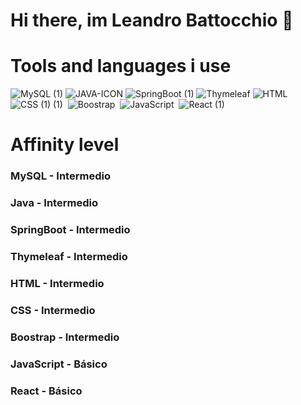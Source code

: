 # Hi there, im Leandro Battocchio 👋

# Tools and languages i use
![MySQL (1)](https://user-images.githubusercontent.com/91095677/144288195-24b79023-ce01-4647-8f36-58360884662c.png)
![JAVA-ICON](https://user-images.githubusercontent.com/91095677/144288191-e576da59-60d2-4477-82f2-09c9b9bc6881.png)
![SpringBoot (1)](https://user-images.githubusercontent.com/91095677/144288198-6bdb5d4d-68c3-4e72-b48d-87786d4840f0.png)
![Thymeleaf](https://user-images.githubusercontent.com/91095677/144288199-216f01e4-ceb4-45a8-b63f-49724e7c906b.png)
![HTML](https://user-images.githubusercontent.com/91095677/144288190-07cb651f-6078-42c2-8311-3c25060f3db7.png)
![CSS (1) (1)](https://user-images.githubusercontent.com/91095677/144288187-2223b579-8d38-41b7-b9f0-bd2db4d1d818.png)&nbsp;
![Boostrap](https://user-images.githubusercontent.com/91095677/144288185-d7998ca8-b56d-4eaa-9b49-d28f7cea729a.png)&nbsp;
![JavaScript](https://user-images.githubusercontent.com/91095677/144288193-097b7684-e49e-421c-8bde-c7abdc35304a.png)&nbsp;
![React (1)](https://user-images.githubusercontent.com/91095677/144288196-1d723412-2c7a-4d6d-9fe1-05787a086eeb.png)
# Affinity level
### MySQL - Intermedio
### Java - Intermedio
### SpringBoot - Intermedio
### Thymeleaf - Intermedio
### HTML - Intermedio
### CSS - Intermedio
### Boostrap - Intermedio
### JavaScript - Básico
### React - Básico



















<!--
**leandrobattocchio/leandrobattocchio** is a ✨ _special_ ✨ repository because its `README.md` (this file) appears on your GitHub profile.

Here are some ideas to get you started:

- 🔭 I’m currently working on ...
- 🌱 I’m currently learning ...
- 👯 I’m looking to collaborate on ...
- 🤔 I’m looking for help with ...
- 💬 Ask me about ...
- 📫 How to reach me: ...
- 😄 Pronouns: ...
- ⚡ Fun fact: ...
-->
